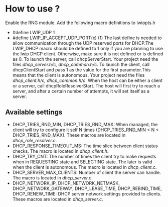 # How to use ?

Enable the RNG module.
Add the following macro definitions to lwiopts.h
- #define LWIP_UDP  1
- #define LWIP_IP_ACCEPT_UDP_PORT(x)  (1)
The last define is needed to allow communication through the UDP reserved ports for DHCP.The LWIP_DHCP macro should be defined to 1 only if you are planning to use the lwip DHCP client. Otherwise, make sure it is not defined or is defined as 0.
To launch the server, call dhcpServerStart. Your project need the files *dhcp_server.h/c, dhcp_common.h/c*.
To launch the client, call dhcpClientStart and pass 1 as the value for the first parameter.This means that the client is autonomous. Your project need the files *dhcp_client.h/c, dhcp_common.h/c*.
When the host can be either a client or a server, call dhcpRoleResolverStart. The host will first try to reach a server, and after a certain number of attempts, it will set itself as a server.

## Available settings
- DHCP_TRIES_RND_MIN, DHCP_TRIES_RND_MAX: When managed, the client will try to configure it self N times (DHCP_TRIES_RND_MIN < N < DHCP_TRIES_RND_MAX). These macros are located in *dhcp_role_resolver.c*.
- DHCP_RESPONSE_TIMEOUT_MS: The time slice between client status checks. The macro is located in *dhcp_client.h*.
- DHCP_TRY_CNT: The number of times the client try to make requests when in REQUESTING state and SELECTING state. The later is valid when the client is autonomous. The macro is located in *dhcp_client.c*.
- DHCP_SERVER_MAX_CLIENTS: Number of client the server can handle. The macro is located in *dhcp_server.c*.
- DHCP_NETWORK_IP, DHCP_NETWORK_NETMASK, DHCP_NETWORK_GATEWAY, DHCP_LEASE_TIME, DHCP_REBIND_TIME, DHCP_RENEW_TIME: DHCP server network settings provided to clients. These macros are located in *dhcp_server.c*.